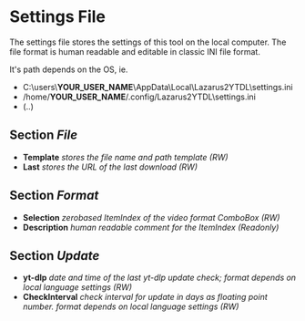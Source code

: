 # Settings File

The settings file stores the settings of this tool on the local computer. The file format is human readable and editable in classic INI file format.

It's path depends on the OS, ie.
* C:\users\\__YOUR_USER_NAME__\AppData\Local\Lazarus2YTDL\settings.ini
* /home/__YOUR_USER_NAME__/.config/Lazarus2YTDL\settings.ini
* (..)


## Section _File_
* __Template__ _stores the file name and path template (RW)_
* __Last__ _stores the URL of the last download (RW)_

## Section _Format_
* __Selection__ _zerobased ItemIndex of the video format ComboBox (RW)_
* __Description__ _human readable comment for the ItemIndex (Readonly)_

## Section _Update_
* __yt-dlp__ _date and time of the last yt-dlp update check; format depends on local language settings (RW)_
* __CheckInterval__ _check interval for update in days as floating point number. format depends on local language settings (RW)_
